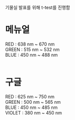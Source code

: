기물실 발표를 위해 t-test를 진행함

# 메뉴얼 <br>
RED : 638 nm ~ 670 nm <br>
GREEN : 515 nm ~ 532 nm<br>
BLUE : 450 nm ~ 488 nm <br>
<br>
# 구글 <br>
RED : 625 nm ~ 750 nm <br>
GREEN : 500 nm ~ 565 nm<br>
BLUE : 450 nm ~ 485 nm <br>
VIOLET : 380 nm ~ 450 nm <br>
